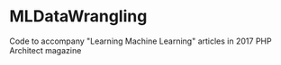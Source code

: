 # MLDataWrangling
Code to accompany "Learning Machine Learning" articles in 2017 PHP Architect magazine
